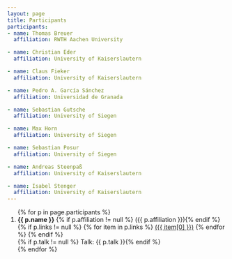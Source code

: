 ```yaml
---
layout: page
title: Participants
participants:
- name: Thomas Breuer
  affiliation: RWTH Aachen University

- name: Christian Eder
  affiliation: University of Kaiserslautern

- name: Claus Fieker
  affiliation: University of Kaiserslautern

- name: Pedro A. García Sánchez
  affiliation: Universidad de Granada

- name: Sebastian Gutsche
  affiliation: University of Siegen

- name: Max Horn
  affiliation: University of Siegen

- name: Sebastian Posur
  affiliation: University of Siegen

- name: Andreas Steenpaß
  affiliation: University of Kaiserslautern

- name: Isabel Stenger
  affiliation: University of Kaiserslautern
---
```


<ol>
{% for p in page.participants %}
  <li>
    <strong>{{ p.name }}</strong>
    {% if p.affiliation != null %} ({{ p.affiliation }}){% endif %}
    {% if p.links != null %}
        {% for item in p.links %}
            <a href="{{ item[1] }}">({{ item[0] }})</a>
        {% endfor %}
    {% endif %}
    <br/>
      {% if p.talk != null %} Talk: {{ p.talk }}{% endif %}
  </li>
{% endfor %}
</ol>
